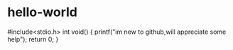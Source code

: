 # hello-world
#include<stdio.h>
int void()
{
printf("im new to github,will appreciate some help");
return 0;
}
